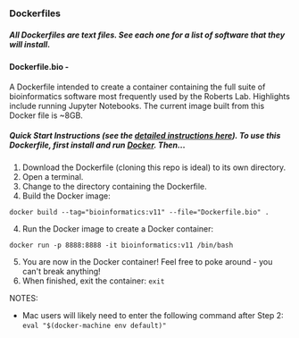 ### Dockerfiles

##### All Dockerfiles are text files. See each one for a list of software that they will install.

#### Dockerfile.bio - 
A Dockerfile intended to create a container containing the full suite of bioinformatics software most frequently used by the Roberts Lab. Highlights include running Jupyter Notebooks. The current image built from this Docker file is ~8GB. 

##### Quick Start Instructions (see the [detailed instructions here](https://github.com/RobertsLab/code/wiki/Docker-Guide)). To use this Dockerfile, first install and run [Docker](https://www.docker.com/). Then...
1. Download the Dockerfile (cloning this repo is ideal) to its own directory.
1. Open a terminal.
2. Change to the directory containing the Dockerfile.
3. Build the Docker image: 
  
  ```docker build --tag="bioinformatics:v11" --file="Dockerfile.bio" .```
  
4. Run the Docker image to create a Docker container:

  ```docker run -p 8888:8888 -it bioinformatics:v11 /bin/bash```

5. You are now in the Docker container! Feel free to poke around - you can't break anything!
6. When finished, exit the container: ```exit```

NOTES: 

- Mac users will likely need to enter the following command after Step 2: ```eval "$(docker-machine env default)"```


